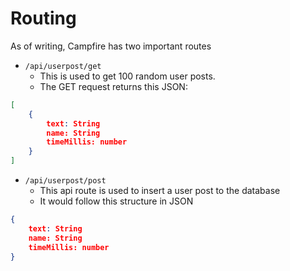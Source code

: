 # Routing

As of writing, Campfire has two important routes
- `/api/userpost/get`
  - This is used to get 100 random user posts.
  - The GET request returns this JSON:
```json
[
    {
        text: String
        name: String
        timeMillis: number
    }
]
```
- `/api/userpost/post`
  - This api route is used to insert a user post to the database
  - It would follow this structure in JSON
```json
{
    text: String
    name: String
    timeMillis: number
}
```